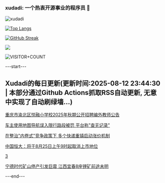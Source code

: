 ### xudadi: 一个热衷开源事业的程序员 👋

![xudadi](https://github-readme-stats-git-masterorgs-github-readme-stats-team.vercel.app/api?username=xudadi)

[![Top Langs](https://github-readme-stats.vercel.app/api/top-langs/?username=xudadi)](https://github.com/anuraghazra/github-readme-stats)

[![GitHub Streak](https://streak-stats.demolab.com?user=xudadi&locale=zh_Hans)](https://git.io/streak-stats)

![](https://raw.githubusercontent.com/xudadi/xudadi/main/assets/github-contribution-grid-snake.svg)

![VISITOR+COUNT](https://komarev.com/ghpvc/?username=xudadi&label=VISITOR+COUNT)


---start---

## Xudadi的每日更新(更新时间:2025-08-12 23:44:30 | 本部分通过Github Actions抓取RSS自动更新, 无意中实现了自动刷绿墙...)

[重庆市渝北区悦融小学校2025年秋期公开招聘编外教师公告](https://www.gongkaoleida.com/article/2563110)

[车主使用地图导航误入限行路段被罚 平台称"查无记录"](https://m.163.com/news/article/K6PLI0L105345ARG.html)

[在整治"内卷式"竞争政策下 多个快递重镇启动涨价机制](https://m.163.com/news/article/K6P6A1FS0514BE2Q.html)

[中国恒大：将于8月25日上午9时起取消上市地位](https://m.163.com/news/article/K6PKP12N0001899O.html)

[3](https://m.163.com/touch/news/sub/domestic)

[宁德时代矿山停产引发巨震 江西宜春8座锂矿前途未明](https://m.163.com/news/article/K6PJ4TFK0512D03F.html)

---end---
